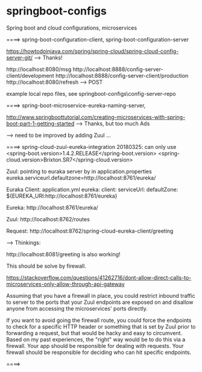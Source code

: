 # springboot-configs
Spring boot and cloud configurations, microservices

====> spring-boot-configuration-client, spring-boot-configuration-server

https://howtodoinjava.com/spring/spring-cloud/spring-cloud-config-server-git/ --> Thanks!

http://localhost:8080/msg
http://localhost:8888/config-server-client/development
http://localhost:8888/config-server-client/production
http://localhost:8080/refresh --> POST

example local repo files, see springboot-configs\config-server-repo


====> spring-boot-microservice-eureka-naming-server,

http://www.springboottutorial.com/creating-microservices-with-spring-boot-part-1-getting-started --> Thanks, but too much Ads

--> need to be improved by adding Zuul ...

====> spring-cloud-zuul-eureka-integration
20180325: can only use 
<spring-boot.version>1.4.2.RELEASE</spring-boot.version>
<spring-cloud.version>Brixton.SR7</spring-cloud.version>

Zuul: pointing to euraka server by in application.properties
eureka.serviceurl.defaultzone=http://localhost:8761/eureka/

Euraka Client: application.yml
eureka:
  client:
    serviceUrl:
      defaultZone: ${EUREKA_URI:http://localhost:8761/eureka}

Eureka: http://localhost:8761/eureka/

Zuul: http://localhost:8762/routes

Request: http://localhost:8762/spring-cloud-eureka-client/greeting

--> Thinkings:

http://localhost:8081/greeting is also working!

This should be solve by firewall.

https://stackoverflow.com/questions/41262716/dont-allow-direct-calls-to-microservices-only-allow-through-api-gateway

Assuming that you have a firewall in place, you could restrict inbound traffic to server to the ports that your Zuul endpoints are exposed on and disallow anyone from accessing the microservices' ports directly.

If you want to avoid going the firewall route, you could force the endpoints to check for a specific HTTP header or something that is set by Zuul prior to forwarding a request, but that would be hacky and easy to circumvent. Based on my past experiences, the "right" way would be to do this via a firewall. Your app should be responsible for dealing with requests. Your firewall should be responsible for deciding who can hit specific endpoints.

====>


